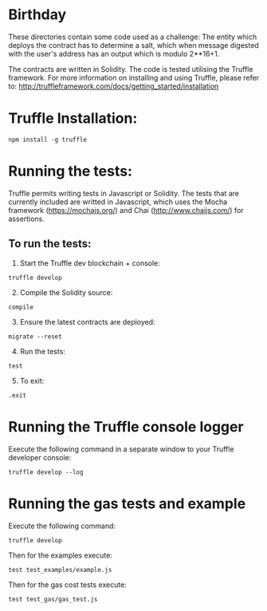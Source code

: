 # Birthday

These directories contain some code used as a challenge: The entity which deploys 
 the contract has to determine a salt, which when message digested with the user's 
 address has an output which is modulo 2**16+1.

The contracts are written in Solidity. The code is tested utilising the Truffle 
framework.  For more information on installing and using Truffle, please 
refer to: http://truffleframework.com/docs/getting_started/installation



# Truffle Installation:
```
npm install -g truffle
```

# Running the tests:
Truffle permits writing tests in Javascript or Solidity.  The tests that 
are currently included are writted in Javascript, which uses the 
Mocha framework (https://mochajs.org/) and 
Chai (http://www.chaijs.com/) for assertions.

## To run the tests:
1. Start the Truffle dev blockchain + console:
```
truffle develop
```

2. Compile the Solidity source:
```
compile
```

3. Ensure the latest contracts are deployed:
```
migrate --reset
```

4. Run the tests:
```
test
```

5. To exit:
```
.exit
```


# Running the Truffle console logger
Execute the following command in a separate window to your Truffle developer console:
```
truffle develop --log
```

# Running the gas tests and example
Execute the following command:
```
truffle develop
```
Then for the examples execute:
```
test test_examples/example.js
```
Then for the gas cost tests execute:
```
test test_gas/gas_test.js
```
